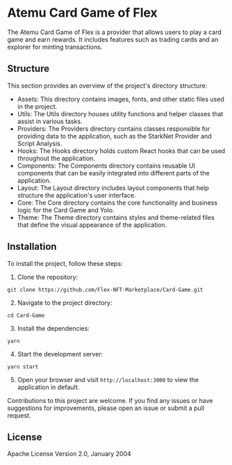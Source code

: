 # Atemu Card Game of Flex
The Atemu Card Game of Flex is a provider that allows users to play a card game and earn rewards. It includes features such as trading cards and an explorer for minting transactions.

## Structure
  This section provides an overview of the project's directory structure:
  - Assets: This directory contains images, fonts, and other static files used in the project.
  - Utils: The Utils directory houses utility functions and helper classes that assist in various tasks.
  - Providers: The Providers directory contains classes responsible for providing data to the application, such as the StarkNet Provider and Script Analysis.
  - Hooks: The Hooks directory holds custom React hooks that can be used throughout the application.
  - Components: The Components directory contains reusable UI components that can be easily integrated into different parts of the application.
  - Layout: The Layout directory includes layout components that help structure the application's user interface.
  - Core: The Core directory contains the core functionality and business logic for the Card Game and Yolo.
  - Theme: The Theme directory contains styles and theme-related files that define the visual appearance of the application.
 
## Installation
To install the project, follow these steps:
1. Clone the repository:
  ```
  git clone https://github.com/Flex-NFT-Marketplace/Card-Game.git
  ```

2. Navigate to the project directory:
  ```
  cd Card-Game
  ```

3. Install the dependencies:

  ```
  yarn
  ```

4. Start the development server:
  ```
  yarn start
  ```

5. Open your browser and visit `http://localhost:3000` to view the application in default.

Contributions to this project are welcome. If you find any issues or have suggestions for improvements, please open an issue or submit a pull request.

## License
Apache License Version 2.0, January 2004